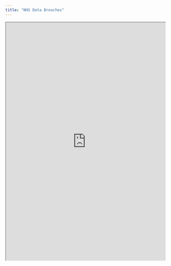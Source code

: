 ```yaml
---
title: "NHS Data Breaches"
---
```




<iframe height="750" width="100%" src="https://ewelton.github.io/ktest/wiki.html#NHS%20Data%20Breaches"></iframe>
